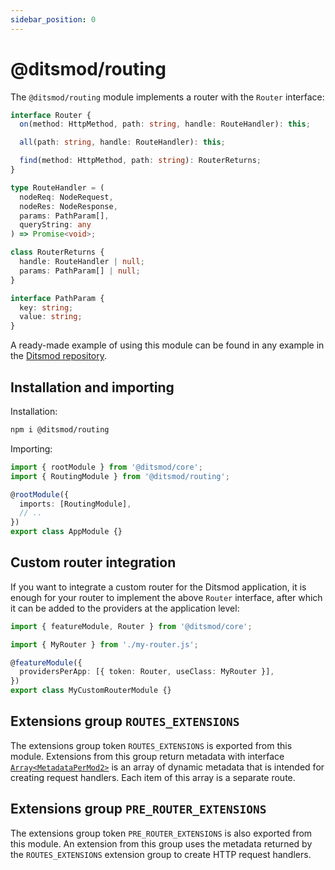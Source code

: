 ```yaml
---
sidebar_position: 0
---
```


# @ditsmod/routing

The `@ditsmod/routing` module implements a router with the `Router` interface:

```ts
interface Router {
  on(method: HttpMethod, path: string, handle: RouteHandler): this;

  all(path: string, handle: RouteHandler): this;

  find(method: HttpMethod, path: string): RouterReturns;
}

type RouteHandler = (
  nodeReq: NodeRequest,
  nodeRes: NodeResponse,
  params: PathParam[],
  queryString: any
) => Promise<void>;

class RouterReturns {
  handle: RouteHandler | null;
  params: PathParam[] | null;
}

interface PathParam {
  key: string;
  value: string;
}
```

A ready-made example of using this module can be found in any example in the [Ditsmod repository][1].

## Installation and importing

Installation:

```bash
npm i @ditsmod/routing
```

Importing:

```ts
import { rootModule } from '@ditsmod/core';
import { RoutingModule } from '@ditsmod/routing';

@rootModule({
  imports: [RoutingModule],
  // ..
})
export class AppModule {}
```

## Custom router integration

If you want to integrate a custom router for the Ditsmod application, it is enough for your router to implement the above `Router` interface, after which it can be added to the providers at the application level:

```ts
import { featureModule, Router } from '@ditsmod/core';

import { MyRouter } from './my-router.js';

@featureModule({
  providersPerApp: [{ token: Router, useClass: MyRouter }],
})
export class MyCustomRouterModule {}
```

## Extensions group `ROUTES_EXTENSIONS`

The extensions group token `ROUTES_EXTENSIONS` is exported from this module. Extensions from this group return metadata with interface [`Array<MetadataPerMod2>`][2] is an array of dynamic metadata that is intended for creating request handlers. Each item of this array is a separate route.

## Extensions group `PRE_ROUTER_EXTENSIONS`

The extensions group token `PRE_ROUTER_EXTENSIONS` is also exported from this module. An extension from this group uses the metadata returned by the `ROUTES_EXTENSIONS` extension group to create HTTP request handlers.

[1]: https://github.com/ditsmod/ditsmod/tree/main/examples
[2]: https://github.com/ditsmod/ditsmod/blob/core-2.51.2/packages/core/src/types/metadata-per-mod.ts#L58-L74
[3]: https://github.com/ditsmod/ditsmod/blob/body-parser-2.13.1/packages/body-parser/src/body-parser.extension.ts#L54
